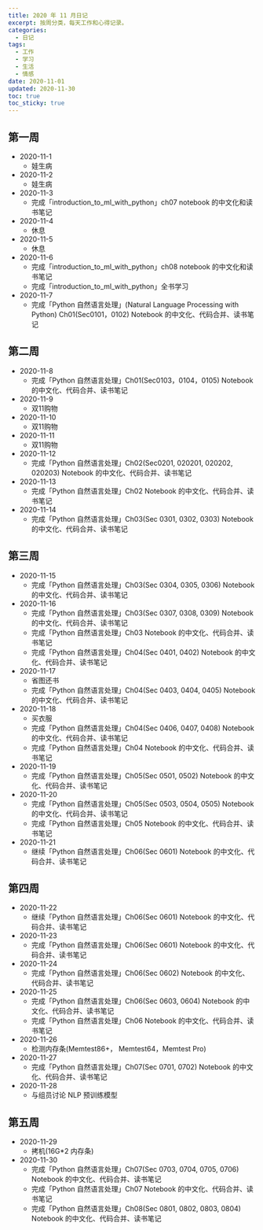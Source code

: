 ```yaml
---
title: 2020 年 11 月日记
excerpt: 按周分类，每天工作和心得记录。
categories:
  - 日记
tags:
  - 工作
  - 学习
  - 生活
  - 情感
date: 2020-11-01
updated: 2020-11-30
toc: true
toc_sticky: true
---
```


## 第一周

- 2020-11-1
    - 娃生病
- 2020-11-2
    - 娃生病
- 2020-11-3
    - 完成「introduction_to_ml_with_python」ch07 notebook 的中文化和读书笔记
- 2020-11-4
    - 休息
- 2020-11-5
    - 休息
- 2020-11-6
    - 完成「introduction_to_ml_with_python」ch08 notebook 的中文化和读书笔记
    - 完成「introduction_to_ml_with_python」全书学习
- 2020-11-7
    - 完成「Python 自然语言处理」(Natural Language Processing with Python) Ch01(Sec0101，0102) Notebook 的中文化、代码合并、读书笔记

## 第二周

- 2020-11-8
    - 完成「Python 自然语言处理」Ch01(Sec0103，0104，0105) Notebook 的中文化、代码合并、读书笔记
- 2020-11-9
    - 双11购物
- 2020-11-10
    - 双11购物
- 2020-11-11
    - 双11购物
- 2020-11-12
    - 完成「Python 自然语言处理」Ch02(Sec0201, 020201, 020202, 020203) Notebook 的中文化、代码合并、读书笔记
- 2020-11-13
    - 完成「Python 自然语言处理」Ch02 Notebook 的中文化、代码合并、读书笔记
- 2020-11-14
    - 完成「Python 自然语言处理」Ch03(Sec 0301, 0302, 0303) Notebook 的中文化、代码合并、读书笔记

## 第三周

- 2020-11-15
    - 完成「Python 自然语言处理」Ch03(Sec 0304, 0305, 0306) Notebook 的中文化、代码合并、读书笔记
- 2020-11-16
    - 完成「Python 自然语言处理」Ch03(Sec 0307, 0308, 0309) Notebook 的中文化、代码合并、读书笔记
    - 完成「Python 自然语言处理」Ch03 Notebook 的中文化、代码合并、读书笔记
    - 完成「Python 自然语言处理」Ch04(Sec 0401, 0402) Notebook 的中文化、代码合并、读书笔记
- 2020-11-17
    - 省图还书
    - 完成「Python 自然语言处理」Ch04(Sec 0403, 0404, 0405) Notebook 的中文化、代码合并、读书笔记
- 2020-11-18
    - 买衣服
    - 完成「Python 自然语言处理」Ch04(Sec 0406, 0407, 0408) Notebook 的中文化、代码合并、读书笔记
    - 完成「Python 自然语言处理」Ch04 Notebook 的中文化、代码合并、读书笔记
- 2020-11-19
    - 完成「Python 自然语言处理」Ch05(Sec 0501, 0502) Notebook 的中文化、代码合并、读书笔记
- 2020-11-20
    - 完成「Python 自然语言处理」Ch05(Sec 0503, 0504, 0505) Notebook 的中文化、代码合并、读书笔记
    - 完成「Python 自然语言处理」Ch05 Notebook 的中文化、代码合并、读书笔记
- 2020-11-21
    - 继续「Python 自然语言处理」Ch06(Sec 0601) Notebook 的中文化、代码合并、读书笔记

## 第四周

- 2020-11-22
    - 继续「Python 自然语言处理」Ch06(Sec 0601) Notebook 的中文化、代码合并、读书笔记
- 2020-11-23
    - 完成「Python 自然语言处理」Ch06(Sec 0601) Notebook 的中文化、代码合并、读书笔记
- 2020-11-24
    - 完成「Python 自然语言处理」Ch06(Sec 0602) Notebook 的中文化、代码合并、读书笔记
- 2020-11-25
    - 完成「Python 自然语言处理」Ch06(Sec 0603, 0604) Notebook 的中文化、代码合并、读书笔记
    - 完成「Python 自然语言处理」Ch06 Notebook 的中文化、代码合并、读书笔记
- 2020-11-26
    - 检测内存条(Memtest86+， Memtest64，Memtest Pro)
- 2020-11-27
    - 完成「Python 自然语言处理」Ch07(Sec 0701, 0702) Notebook 的中文化、代码合并、读书笔记
- 2020-11-28
    - 与组员讨论 NLP 预训练模型

## 第五周

- 2020-11-29
    - 拷机(16G*2 内存条)
- 2020-11-30
    - 完成「Python 自然语言处理」Ch07(Sec 0703, 0704, 0705, 0706) Notebook 的中文化、代码合并、读书笔记
    - 完成「Python 自然语言处理」Ch07 Notebook 的中文化、代码合并、读书笔记
    - 完成「Python 自然语言处理」Ch08(Sec 0801, 0802, 0803, 0804) Notebook 的中文化、代码合并、读书笔记
